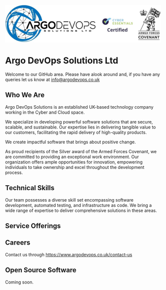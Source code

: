 ![Argo DevOps Logo](https://github.com/argodevops/.github/raw/main/images/logo.jpg)
# Argo DevOps Solutions Ltd
Welcome to our GitHub area. Please have alook around and, if you have any queries let us know at [info@argodevops.co.uk](mailto:info@argodevops.co.uk)

## Who We Are
Argo DevOps Solutions is an established UK-based technology company working in the Cyber and Cloud space.

We specialize in developing powerful software solutions that are secure, scalable, and sustainable. Our expertise lies in delivering tangible value to our customers, facilitating the rapid delivery of high-quality products.

We create impactful software that brings about positive change.

As proud recipients of the Silver award of the Armed Forces Covenant, we are committed to providing an exceptional work environment. Our organization offers ample opportunities for innovation, empowering individuals to take ownership and excel throughout the development process.

## Technical Skills
Our team possesses a diverse skill set encompassing software development, automated testing, and infrastructure as code. We bring a wide range of expertise to deliver comprehensive solutions in these areas.

## Service Offerings

## Careers

Contact us through https://www.argodevops.co.uk/contact-us

## Open Source Software

Coming soon.
